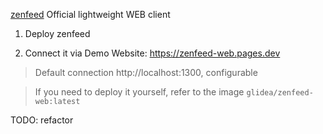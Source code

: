 [zenfeed](https://github.com/glidea/zenfeed) Official lightweight WEB client

1. Deploy zenfeed

2. Connect it via Demo Website: https://zenfeed-web.pages.dev
> Default connection http://localhost:1300, configurable

> If you need to deploy it yourself, refer to the image `glidea/zenfeed-web:latest`

TODO: refactor